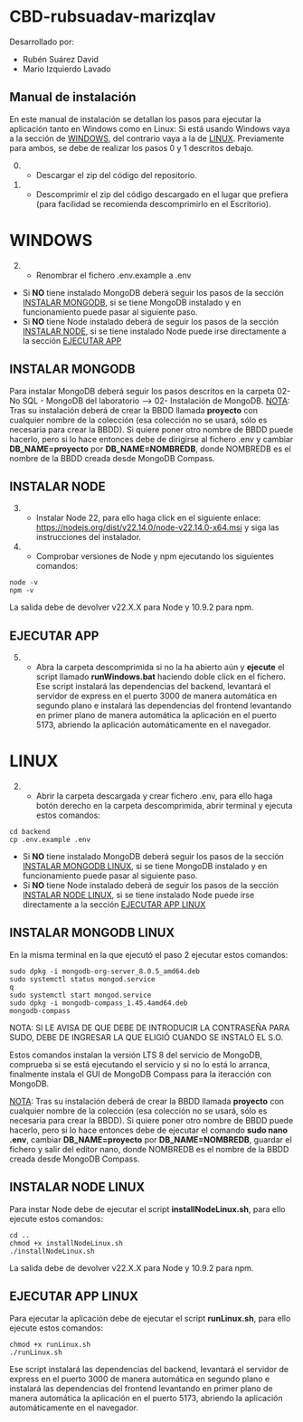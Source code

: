 # CBD-rubsuadav-marizqlav

Desarrollado por:

- Rubén Suárez David
- Mario Izquierdo Lavado

## Manual de instalación

En este manual de instalación se detallan los pasos para ejecutar la aplicación tanto en Windows como en Linux:
Si está usando Windows vaya a la sección de [WINDOWS](#WINDOWS), del contrario vaya a la de [LINUX](#LINUX). Previamente para ambos, se debe de realizar los pasos 0 y 1 descritos debajo.

0. - Descargar el zip del código del repositorio.
1. - Descomprimir el zip del código descargado en el lugar que prefiera (para facilidad se recomienda descomprimirlo en el Escritorio).

# WINDOWS

2. - Renombrar el fichero .env.example a .env

- Si **NO** tiene instalado MongoDB deberá seguir los pasos de la sección [INSTALAR MONGODB](#instalar-mongodb), si se tiene MongoDB instalado y en funcionamiento puede pasar al siguiente paso.
- Si **NO** tiene Node instalado deberá de seguir los pasos de la sección [INSTALAR NODE](#instalar-node), si se tiene instalado Node puede irse directamente a la sección [EJECUTAR APP](#ejecutar-app)

## INSTALAR MONGODB

Para instalar MongoDB deberá seguir los pasos descritos en la carpeta 02- No SQL - MongoDB del laboratorio --> 02- Instalación de MongoDB.
<ins>NOTA</ins>: Tras su instalación deberá de crear la BBDD llamada **proyecto** con cualquier nombre de la colección (esa colección no se usará, sólo es necesaria para crear la BBDD).
Si quiere poner otro nombre de BBDD puede hacerlo, pero si lo hace entonces debe de dirigirse al fichero .env y cambiar **DB_NAME=proyecto** por **DB_NAME=NOMBREDB**, donde NOMBREDB es el nombre de la BBDD creada desde MongoDB Compass.

## INSTALAR NODE

3. - Instalar Node 22, para ello haga click en el siguiente enlace: https://nodejs.org/dist/v22.14.0/node-v22.14.0-x64.msi y siga las instrucciones del instalador.
4. - Comprobar versiones de Node y npm ejecutando los siguientes comandos:

```
node -v
npm -v
```

La salida debe de devolver v22.X.X para Node y 10.9.2 para npm.

## EJECUTAR APP

5. - Abra la carpeta descomprimida si no la ha abierto aún y **ejecute** el script llamado **runWindows.bat** haciendo doble click en el fichero.
     Ese script instalará las dependencias del backend, levantará el servidor de express en el puerto 3000 de manera automática en segundo plano e instalará las dependencias del frontend levantando en primer plano de manera automática la aplicación en el puerto 5173, abriendo la aplicación automáticamente en el navegador.

# LINUX

2. - Abrir la carpeta descargada y crear fichero .env, para ello haga botón derecho en la carpeta descomprimida, abrir terminal y ejecuta estos comandos:

```
cd backend
cp .env.example .env
```

- Si **NO** tiene instalado MongoDB deberá seguir los pasos de la sección [INSTALAR MONGODB LINUX](#instalar-mongodb-linux), si se tiene MongoDB instalado y en funcionamiento puede pasar al siguiente paso.
- Si **NO** tiene Node instalado deberá de seguir los pasos de la sección [INSTALAR NODE LINUX](#instalar-node-linux), si se tiene instalado Node puede irse directamente a la sección [EJECUTAR APP LINUX](#ejecutar-app-linux)

## INSTALAR MONGODB LINUX

En la misma terminal en la que ejecutó el paso 2 ejecutar estos comandos:

```
sudo dpkg -i mongodb-org-server_8.0.5_amd64.deb
sudo systemctl status mongod.service
q
sudo systemctl start mongod.service
sudo dpkg -i mongodb-compass_1.45.4amd64.deb
mongodb-compass
```

NOTA: SI LE AVISA DE QUE DEBE DE INTRODUCIR LA CONTRASEÑA PARA SUDO, DEBE DE INGRESAR LA QUE ELIGIÓ CUANDO SE INSTALÓ EL S.O.

Estos comandos instalan la versión LTS 8 del servicio de MongoDB, comprueba si se está ejecutando el servicio y si no lo está lo arranca, finalmente instala el GUI de MongoDB Compass para la iteracción con MongoDB.

<ins>NOTA</ins>: Tras su instalación deberá de crear la BBDD llamada **proyecto** con cualquier nombre de la colección (esa colección no se usará, sólo es necesaria para crear la BBDD).
Si quiere poner otro nombre de BBDD puede hacerlo, pero si lo hace entonces debe de ejecutar el comando **sudo nano .env**, cambiar **DB_NAME=proyecto** por **DB_NAME=NOMBREDB**, guardar el fichero y salir del editor nano, donde NOMBREDB es el nombre de la BBDD creada desde MongoDB Compass.

## INSTALAR NODE LINUX

Para instar Node debe de ejecutar el script **installNodeLinux.sh**, para ello ejecute estos comandos:

```
cd ..
chmod +x installNodeLinux.sh
./installNodeLinux.sh
```

La salida debe de devolver v22.X.X para Node y 10.9.2 para npm.

## EJECUTAR APP LINUX

Para ejecutar la aplicación debe de ejecutar el script **runLinux.sh**, para ello ejecute estos comandos:

```
chmod +x runLinux.sh
./runLinux.sh
```

Ese script instalará las dependencias del backend, levantará el servidor de express en el puerto 3000 de manera automática en segundo plano e instalará las dependencias del frontend levantando en primer plano de manera automática la aplicación en el puerto 5173, abriendo la aplicación automáticamente en el navegador.
